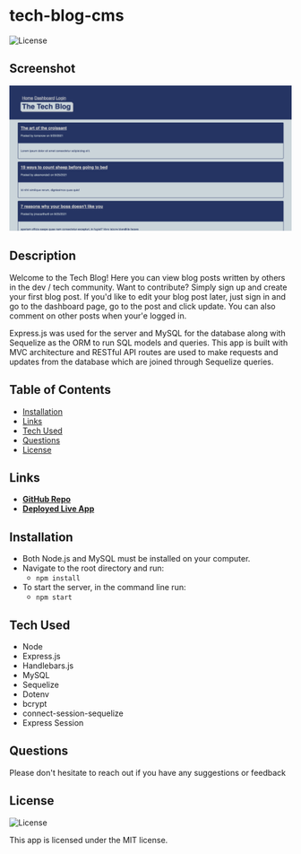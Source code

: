 # tech-blog-cms

![License](https://img.shields.io/badge/License%3A-MIT-green.svg)

## Screenshot

![Screenshot](docs/tech-blog-screenshot.png)

## Description

Welcome to the Tech Blog! Here you can view blog posts written by others in the dev / tech community. Want to contribute? Simply sign up and create your first blog post. If you'd like to edit your blog post later, just sign in and go to the dashboard page, go to the post and click update. You can also comment on other posts when your'e logged in.

Express.js was used for the server and MySQL for the database along with Sequelize as the ORM to run SQL models and queries. This app is built with MVC architecture and RESTful API routes are used to make requests and updates from the database which are joined through Sequelize queries.

## Table of Contents

- [Installation](#installation)
- [Links](#links)
- [Tech Used](#tech-used)
- [Questions](#questions)
- [License](#license)

## Links

- **[GitHub Repo](https://github.com/mjos7/my-ecomm-backend-store/)**
- **[Deployed Live App](https://tranquil-lowlands-73983.herokuapp.com/)**

## Installation

- Both Node.js and MySQL must be installed on your computer.
- Navigate to the root directory and run:
  - `npm install`
- To start the server, in the command line run:
  - `npm start`

## Tech Used

- Node
- Express.js
- Handlebars.js
- MySQL
- Sequelize
- Dotenv
- bcrypt
- connect-session-sequelize
- Express Session

## Questions

Please don't hesitate to reach out if you have any suggestions or feedback

## License

![License](https://img.shields.io/badge/License%3A-MIT-green.svg)

This app is licensed under the MIT license.
